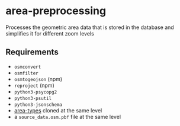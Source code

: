 # area-preprocessing
Processes the geometric area data that is stored in the database and simplifies it for different zoom levels

## Requirements

- `osmconvert`
- `osmfilter`
- `osmtogeojson` (npm)
- `reproject` (npm)
- `python3-psycopg2`
- `python3-psutil`
- `python3-jsonschema`
- [area-types](https://github.com/trump-fmi/area-types) cloned at the same level
- a `source_data.osm.pbf` file at the same level
